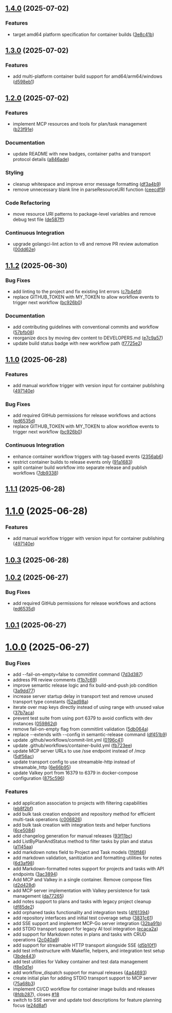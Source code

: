 ## [1.4.0](https://github.com/jbrinkman/valkey-ai-tasks/compare/v1.3.0...v1.4.0) (2025-07-02)

### Features

* target amd64 platform specification for container builds ([3e8c41b](https://github.com/jbrinkman/valkey-ai-tasks/commit/3e8c41b3eddef579e633fa674fe654e4ab4bf1c3))

## [1.3.0](https://github.com/jbrinkman/valkey-ai-tasks/compare/v1.2.0...v1.3.0) (2025-07-02)

### Features

* add multi-platform container build support for amd64/arm64/windows ([d598eb1](https://github.com/jbrinkman/valkey-ai-tasks/commit/d598eb15ee5b0c3188d396a59d8874422c6cbae5))

## [1.2.0](https://github.com/jbrinkman/valkey-ai-tasks/compare/v1.1.2...v1.2.0) (2025-07-02)

### Features

* implement MCP resources and tools for plan/task management ([b23f91e](https://github.com/jbrinkman/valkey-ai-tasks/commit/b23f91ed15b5583c897dda30cba19733e8fd633b))

### Documentation

* update README with new badges, container paths and transport protocol details ([a846ade](https://github.com/jbrinkman/valkey-ai-tasks/commit/a846aded849dc80e05d420feea352f14b7a4a476))

### Styling

* cleanup whitespace and improve error message formatting ([df3a4b9](https://github.com/jbrinkman/valkey-ai-tasks/commit/df3a4b9644d0b48d91f109b53c519bddb900f578))
* remove unnecessary blank line in parseResourceURI function ([ceecdf9](https://github.com/jbrinkman/valkey-ai-tasks/commit/ceecdf97ffa951ebdd0bbde8612ee2a31e65402b))

### Code Refactoring

* move resource URI patterns to package-level variables and remove debug test file ([de587ff](https://github.com/jbrinkman/valkey-ai-tasks/commit/de587ff2cc487f7e3aea0b2112cc16f388920238))

### Continuous Integration

* upgrade golangci-lint action to v8 and remove PR review automation ([00dd62e](https://github.com/jbrinkman/valkey-ai-tasks/commit/00dd62e6b025053d638328065c3d5548cd80788e))

## [1.1.2](https://github.com/jbrinkman/valkey-ai-tasks/compare/v1.1.1...v1.1.2) (2025-06-30)

### Bug Fixes

* add linting to the project and fix existing lint errors ([c7b4efd](https://github.com/jbrinkman/valkey-ai-tasks/commit/c7b4efdc6ed115a008c72ef539d13f6c5f11ace1))
* replace GITHUB_TOKEN with MY_TOKEN to allow workflow events to trigger next workflow ([bc926b0](https://github.com/jbrinkman/valkey-ai-tasks/commit/bc926b05deaafd5cb6b85e7d0aa5b5511b878d42))

### Documentation

* add contributing guidelines with conventional commits and workflow ([57bfb08](https://github.com/jbrinkman/valkey-ai-tasks/commit/57bfb083ebe7dbc540afa0de8f99c8922b196868))
* reorganize docs by moving dev content to DEVELOPERS.md ([e7c9a57](https://github.com/jbrinkman/valkey-ai-tasks/commit/e7c9a5745347ecea49256977f0a10ddd70f7132a))
* update build status badge with new workflow path ([f7725e2](https://github.com/jbrinkman/valkey-ai-tasks/commit/f7725e208c3105550ee67346aec2b9a23e9f9cb8))

## [1.1.0](https://github.com/jbrinkman/valkey-ai-tasks/compare/v1.0.0...v1.1.0) (2025-06-28)

### Features

* add manual workflow trigger with version input for container publishing ([497140e](https://github.com/jbrinkman/valkey-ai-tasks/commit/497140e86ece71dc2644a24d35bfee94813caee6))

### Bug Fixes

* add required GitHub permissions for release workflows and actions ([ed6535d](https://github.com/jbrinkman/valkey-ai-tasks/commit/ed6535d5f13016e2e8f0dec560613afbd9af2592))
* replace GITHUB_TOKEN with MY_TOKEN to allow workflow events to trigger next workflow ([bc926b0](https://github.com/jbrinkman/valkey-ai-tasks/commit/bc926b05deaafd5cb6b85e7d0aa5b5511b878d42))

### Continuous Integration

* enhance container workflow triggers with tag-based events ([2356ab6](https://github.com/jbrinkman/valkey-ai-tasks/commit/2356ab6bc7f76b66ada524bdcaf0b25d991aa75b))
* restrict container builds to release events only ([91a1683](https://github.com/jbrinkman/valkey-ai-tasks/commit/91a16834e52f8f1166734605836379dd75b0dd98))
* split container build workflow into separate release and publish workflows ([7db9338](https://github.com/jbrinkman/valkey-ai-tasks/commit/7db9338f44e52272d72ead0fbda424694d5d140e))

## [1.1.1](https://github.com/jbrinkman/valkey-ai-tasks/compare/v1.1.0...v1.1.1) (2025-06-28)



# [1.1.0](https://github.com/jbrinkman/valkey-ai-tasks/compare/v1.0.3...v1.1.0) (2025-06-28)


### Features

* add manual workflow trigger with version input for container publishing ([497140e](https://github.com/jbrinkman/valkey-ai-tasks/commit/497140e86ece71dc2644a24d35bfee94813caee6))



## [1.0.3](https://github.com/jbrinkman/valkey-ai-tasks/compare/v1.0.2...v1.0.3) (2025-06-28)



## [1.0.2](https://github.com/jbrinkman/valkey-ai-tasks/compare/v1.0.1...v1.0.2) (2025-06-27)


### Bug Fixes

* add required GitHub permissions for release workflows and actions ([ed6535d](https://github.com/jbrinkman/valkey-ai-tasks/commit/ed6535d5f13016e2e8f0dec560613afbd9af2592))



## [1.0.1](https://github.com/jbrinkman/valkey-ai-tasks/compare/v1.0.0...v1.0.1) (2025-06-27)



# [1.0.0](https://github.com/jbrinkman/valkey-ai-tasks/compare/da77265dcb897e7830450c1ee3b0a1d313b21659...v1.0.0) (2025-06-27)


### Bug Fixes

* add --fail-on-empty=false to commitlint command ([7d3d387](https://github.com/jbrinkman/valkey-ai-tasks/commit/7d3d38737129835c678bc00e65aa9064317475e8))
* address PR review comments ([f1b7c69](https://github.com/jbrinkman/valkey-ai-tasks/commit/f1b7c699226cb664bbe2c50ca5d19cb52f8ed8b1))
* improve semantic release logic and fix build-and-push job condition ([3a9dd77](https://github.com/jbrinkman/valkey-ai-tasks/commit/3a9dd77f6793a4490ed3979758896b920726dbf3))
* increase server startup delay in transport test and remove unused transport type constants ([52ad98a](https://github.com/jbrinkman/valkey-ai-tasks/commit/52ad98a06a93315b11b272272d01a4a870b433c2))
* iterate over map keys directly instead of using range with unused value ([37b7aca](https://github.com/jbrinkman/valkey-ai-tasks/commit/37b7aca4d35ec2b8bdf8fd0d6369c1033b98f3b0))
* prevent test suite from using port 6379 to avoid conflicts with dev instances ([059862d](https://github.com/jbrinkman/valkey-ai-tasks/commit/059862d5aa592b240439b782ab14ece764e9d772))
* remove fail-on-empty flag from commitlint validation ([5db064a](https://github.com/jbrinkman/valkey-ai-tasks/commit/5db064a9a62ce5c5415203e6dbb324ec7783eaa6))
* replace --extends with --config in semantic-release command ([df451b9](https://github.com/jbrinkman/valkey-ai-tasks/commit/df451b90ee7d73e8b38b379406b9313dca86c422))
* update .github/workflows/commit-lint.yml ([0196c41](https://github.com/jbrinkman/valkey-ai-tasks/commit/0196c417a0200bcfc8e6ebea0f4107b539390db2))
* update .github/workflows/container-build.yml ([fb723ee](https://github.com/jbrinkman/valkey-ai-tasks/commit/fb723eeeca46a8540d8740a0c078d1687ea68f70))
* update MCP server URLs to use /sse endpoint instead of /mcp ([5df56ac](https://github.com/jbrinkman/valkey-ai-tasks/commit/5df56ac858b9ddfad1c5abc1cbef2cbcb6c06404))
* update transport config to use streamable-http instead of streamable_http ([6e66b95](https://github.com/jbrinkman/valkey-ai-tasks/commit/6e66b95d7d18ef1f333f1bcd5d60ad1babb144fb))
* update Valkey port from 16379 to 6379 in docker-compose configuration ([875c596](https://github.com/jbrinkman/valkey-ai-tasks/commit/875c59652aa235cfd9adf779b93522af412bf3d0))


### Features

* add application association to projects with filtering capabilities ([eb8f2bf](https://github.com/jbrinkman/valkey-ai-tasks/commit/eb8f2bf350a4cdf36f168a7a6976f14da847f1eb))
* add bulk task creation endpoint and repository method for efficient multi-task operations ([c006826](https://github.com/jbrinkman/valkey-ai-tasks/commit/c0068263211896a497ea6c2854e78c5d9c8e3379))
* add bulk task creation with integration tests and helper functions ([6ce5084](https://github.com/jbrinkman/valkey-ai-tasks/commit/6ce5084d83c75d8c624cfe6bed49bb5ec658fc1b))
* add changelog generation for manual releases ([93f11bc](https://github.com/jbrinkman/valkey-ai-tasks/commit/93f11bccef0aa718192cf6f5065f3bb3e49746da))
* add ListByPlanAndStatus method to filter tasks by plan and status ([a1145aa](https://github.com/jbrinkman/valkey-ai-tasks/commit/a1145aa0a71d33ff2154beb088cb018e05262f77))
* add markdown notes field to Project and Task models ([1f6ff46](https://github.com/jbrinkman/valkey-ai-tasks/commit/1f6ff46ad6b28c24603a640c6ec5cf6e42d824fb))
* add markdown validation, sanitization and formatting utilities for notes ([6d3af98](https://github.com/jbrinkman/valkey-ai-tasks/commit/6d3af98614a55545bb80396687a31c311be60e6f))
* add Markdown-formatted notes support for projects and tasks with API endpoints ([3ac3894](https://github.com/jbrinkman/valkey-ai-tasks/commit/3ac3894a581158b6acd8cd346401d64f7b58a7fe))
* Add MCP and Valkey in a single container. Remove compose files ([d2d428d](https://github.com/jbrinkman/valkey-ai-tasks/commit/d2d428dc9757bdfabedba6beb0c3efb68181d3fa))
* add MCP server implementation with Valkey persistence for task management ([da77265](https://github.com/jbrinkman/valkey-ai-tasks/commit/da77265dcb897e7830450c1ee3b0a1d313b21659))
* add notes support to plans and tasks with legacy project cleanup ([df85de2](https://github.com/jbrinkman/valkey-ai-tasks/commit/df85de257cfa74bbb285ed5cb232cfc84137bf84))
* add orphaned tasks functionality and integration tests ([4f61394](https://github.com/jbrinkman/valkey-ai-tasks/commit/4f613946443cf0cca5306a33dae3ef55a301807d))
* add repository interfaces and initial test coverage setup ([3831c61](https://github.com/jbrinkman/valkey-ai-tasks/commit/3831c6161952aebcecc1a392a44d2f672ae4e9f2))
* add SSE support and implement MCP-Go server integration ([32ba91b](https://github.com/jbrinkman/valkey-ai-tasks/commit/32ba91b4b99d75bba607bcc5b5ba7b1f64222331))
* add STDIO transport support for legacy AI tool integration ([ecaca2a](https://github.com/jbrinkman/valkey-ai-tasks/commit/ecaca2a596dbc4fbb21aa365cd3554a88fd6fad9))
* add support for Markdown notes in plans and tasks with CRUD operations ([2c040a9](https://github.com/jbrinkman/valkey-ai-tasks/commit/2c040a966cdb7e21711354e902f749e89b0028fe))
* add support for streamable HTTP transport alongside SSE ([d5b10f1](https://github.com/jbrinkman/valkey-ai-tasks/commit/d5b10f18faae7b3edb1231f9bd1a0d1f3fe1e0c4))
* add test infrastructure with Makefile, helpers, and integration test setup ([3bde443](https://github.com/jbrinkman/valkey-ai-tasks/commit/3bde443afbadacd4e46f29c6821034fb4614cc87))
* add test utilities for Valkey container and test data management ([f8e0d1e](https://github.com/jbrinkman/valkey-ai-tasks/commit/f8e0d1e6309053c26cb17facca7579f32690e1f8))
* add workflow_dispatch support for manual releases ([4a44693](https://github.com/jbrinkman/valkey-ai-tasks/commit/4a44693b3efd87ec3b87bfc5e95192b89368ca11))
* create initial plan for adding STDIO transport support to MCP server ([75a68b3](https://github.com/jbrinkman/valkey-ai-tasks/commit/75a68b37f03bd31e8fdc2501c341fce5e8a19574))
* implement CI/CD workflow for container image builds and releases ([8fdb287](https://github.com/jbrinkman/valkey-ai-tasks/commit/8fdb287b370a1d09ba0283f382bcee953cd83eca)), closes [#18](https://github.com/jbrinkman/valkey-ai-tasks/issues/18)
* switch to SSE server and update tool descriptions for feature planning focus ([e24d8af](https://github.com/jbrinkman/valkey-ai-tasks/commit/e24d8afb04480952f18ad6019467ba34dd8de366))
